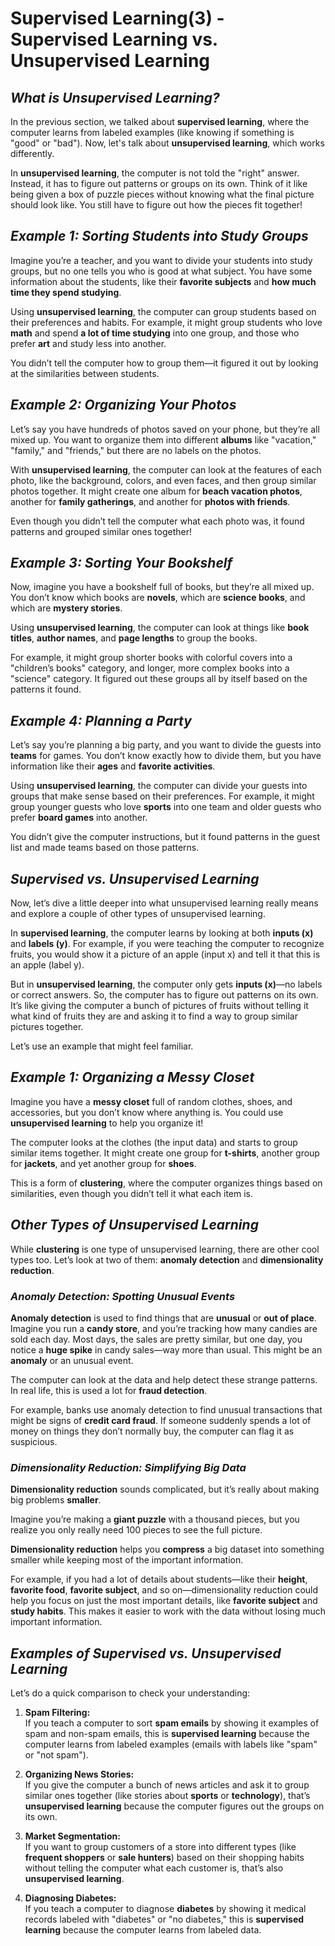 # Supervised Learning(3) - Supervised Learning vs. Unsupervised Learning

## ***What is Unsupervised Learning?***

In the previous section, we talked about **supervised learning**, where the computer learns from labeled examples (like knowing if something is "good" or "bad"). Now, let's talk about **unsupervised learning**, which works differently.

In **unsupervised learning**, the computer is not told the "right" answer. Instead, it has to figure out patterns or groups on its own. Think of it like being given a box of puzzle pieces without knowing what the final picture should look like. You still have to figure out how the pieces fit together!

## ***Example 1: Sorting Students into Study Groups***

Imagine you’re a teacher, and you want to divide your students into study groups, but no one tells you who is good at what subject. You have some information about the students, like their **favorite subjects** and **how much time they spend studying**. 

Using **unsupervised learning**, the computer can group students based on their preferences and habits. For example, it might group students who love **math** and spend **a lot of time studying** into one group, and those who prefer **art** and study less into another. 

You didn’t tell the computer how to group them—it figured it out by looking at the similarities between students.

## ***Example 2: Organizing Your Photos***

Let’s say you have hundreds of photos saved on your phone, but they’re all mixed up. You want to organize them into different **albums** like "vacation," "family," and "friends," but there are no labels on the photos.

With **unsupervised learning**, the computer can look at the features of each photo, like the background, colors, and even faces, and then group similar photos together. It might create one album for **beach vacation photos**, another for **family gatherings**, and another for **photos with friends**.

Even though you didn’t tell the computer what each photo was, it found patterns and grouped similar ones together!

## ***Example 3: Sorting Your Bookshelf***

Now, imagine you have a bookshelf full of books, but they’re all mixed up. You don’t know which books are **novels**, which are **science books**, and which are **mystery stories**.

Using **unsupervised learning**, the computer can look at things like **book titles**, **author names**, and **page lengths** to group the books. 

For example, it might group shorter books with colorful covers into a "children’s books" category, and longer, more complex books into a "science" category. It figured out these groups all by itself based on the patterns it found.

## ***Example 4: Planning a Party***

Let’s say you’re planning a big party, and you want to divide the guests into **teams** for games. You don’t know exactly how to divide them, but you have information like their **ages** and **favorite activities**.

Using **unsupervised learning**, the computer can divide your guests into groups that make sense based on their preferences. For example, it might group younger guests who love **sports** into one team and older guests who prefer **board games** into another.

You didn’t give the computer instructions, but it found patterns in the guest list and made teams based on those patterns.

## ***Supervised vs. Unsupervised Learning***

Now, let’s dive a little deeper into what unsupervised learning really means and explore a couple of other types of unsupervised learning.

In **supervised learning**, the computer learns by looking at both **inputs (x)** and **labels (y)**. For example, if you were teaching the computer to recognize fruits, you would show it a picture of an apple (input x) and tell it that this is an apple (label y). 

But in **unsupervised learning**, the computer only gets **inputs (x)**—no labels or correct answers. So, the computer has to figure out patterns on its own. It’s like giving the computer a bunch of pictures of fruits without telling it what kind of fruits they are and asking it to find a way to group similar pictures together.

Let’s use an example that might feel familiar. 

## ***Example 1: Organizing a Messy Closet***

Imagine you have a **messy closet** full of random clothes, shoes, and accessories, but you don’t know where anything is. You could use **unsupervised learning** to help you organize it!

The computer looks at the clothes (the input data) and starts to group similar items together. It might create one group for **t-shirts**, another group for **jackets**, and yet another group for **shoes**. 

This is a form of **clustering**, where the computer organizes things based on similarities, even though you didn’t tell it what each item is.

## ***Other Types of Unsupervised Learning***

While **clustering** is one type of unsupervised learning, there are other cool types too. Let’s look at two of them: **anomaly detection** and **dimensionality reduction**.

### ***Anomaly Detection: Spotting Unusual Events***

**Anomaly detection** is used to find things that are **unusual** or **out of place**. Imagine you run a **candy store**, and you’re tracking how many candies are sold each day. Most days, the sales are pretty similar, but one day, you notice a **huge spike** in candy sales—way more than usual. This might be an **anomaly** or an unusual event.

The computer can look at the data and help detect these strange patterns. In real life, this is used a lot for **fraud detection**. 

For example, banks use anomaly detection to find unusual transactions that might be signs of **credit card fraud**. If someone suddenly spends a lot of money on things they don’t normally buy, the computer can flag it as suspicious.

### ***Dimensionality Reduction: Simplifying Big Data***

**Dimensionality reduction** sounds complicated, but it’s really about making big problems **smaller**. 

Imagine you’re making a **giant puzzle** with a thousand pieces, but you realize you only really need 100 pieces to see the full picture. 

**Dimensionality reduction** helps you **compress** a big dataset into something smaller while keeping most of the important information.

For example, if you had a lot of details about students—like their **height**, **favorite food**, **favorite subject**, and so on—dimensionality reduction could help you focus on just the most important details, like **favorite subject** and **study habits**. This makes it easier to work with the data without losing much important information.

## ***Examples of Supervised vs. Unsupervised Learning***

Let’s do a quick comparison to check your understanding:

1. **Spam Filtering:**  
   If you teach a computer to sort **spam emails** by showing it examples of spam and non-spam emails, this is **supervised learning** because the computer learns from labeled examples (emails with labels like "spam" or "not spam").

2. **Organizing News Stories:**  
   If you give the computer a bunch of news articles and ask it to group similar ones together (like stories about **sports** or **technology**), that’s **unsupervised learning** because the computer figures out the groups on its own.

3. **Market Segmentation:**  
   If you want to group customers of a store into different types (like **frequent shoppers** or **sale hunters**) based on their shopping habits without telling the computer what each customer is, that’s also **unsupervised learning**.

4. **Diagnosing Diabetes:**  
   If you teach a computer to diagnose **diabetes** by showing it medical records labeled with "diabetes" or "no diabetes," this is **supervised learning** because the computer learns from labeled data.
